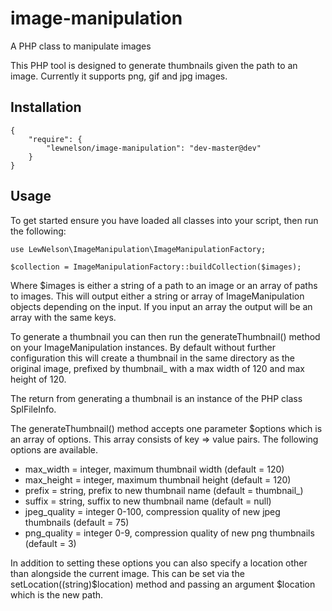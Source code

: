 # image-manipulation
A PHP class to manipulate images

This PHP tool is designed to generate thumbnails given the path to an image. Currently it supports png, gif and jpg images.

## Installation

```
{
    "require": {
        "lewnelson/image-manipulation": "dev-master@dev"
    }
}
```

## Usage

To get started ensure you have loaded all classes into your script, then run the following:

```
use LewNelson\ImageManipulation\ImageManipulationFactory;

$collection = ImageManipulationFactory::buildCollection($images);
```

Where $images is either a string of a path to an image or an array of paths to images. This will output either a string or array of ImageManipulation objects depending on the input. If you input an array the output will be an array with the same keys.

To generate a thumbnail you can then run the generateThumbnail() method on your ImageManipulation instances. By default without further configuration this will create a thumbnail in the same directory as the original image, prefixed by thumbnail_ with a max width of 120 and max height of 120.

The return from generating a thumbnail is an instance of the PHP class SplFileInfo.

The generateThumbnail() method accepts one parameter $options which is an array of options. This array consists of key => value pairs. The following options are available.
- max_width = integer, maximum thumbnail width (default = 120)
- max_height = integer, maximum thumbnail height (default = 120)
- prefix = string, prefix to new thumbnail name (default = thumbnail_)
- suffix = string, suffix to new thumbnail name (default = null)
- jpeg_quality = integer 0-100, compression quality of new jpeg thumbnails (default = 75)
- png_quality = integer 0-9, compression quality of new png thumbnails (default = 3)

In addition to setting these options you can also specify a location other than alongside the current image. This can be set via the setLocation((string)$location) method and passing an argument $location which is the new path.
